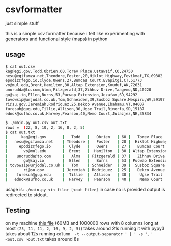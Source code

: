 # csvformatter
just simple stuff

this is a simple csv formatter because i felt like experimenting with generators and functional style (maps) in python

## usage

```bash
$ cat out.csv
kag@egi.gov,Todd,Obrien,60,Torev Place,Ustawsif,CO,24750
nesu@egifamza.net,Theodore,Foster,20,Hiklot Highway,Fevikmaf,TX,09382
epodiz@fego.io,Clyde,Owens,27,Bumcas Court,Evapitgi,CT,51773
vo@mul.edu,Brent,Hamilton,30,Altap Extension,Kouduf,AK,72631
unorudda@to.com,Alma,Fitzgerald,37,Zihhuv Drive,Taagemo,ND,40220
gu@saj.io,Ellen,Burns,53,Pucwap Extension,Jezafam,SD,94292
tovowsip@urjodal.co.uk,Tom,Schneider,39,Susboz Square,Mespiru,WV,59197
ri@su.gov,Jeremiah,Rodriquez,25,Dekco Avenue,Ibahamu,VT,04007
furesuh@gug.edu,Tillie,Allison,30,Ugse Trail,Rinerfa,SD,15187
ednok@sufho.co.uk,Harvey,Pearson,40,Nemo Court,Julazjez,NE,35834
```

```bash
$ ./main.py out.csv out.txt
rows =  (22, 8, 10, 2, 16, 8, 2, 5)
$ cat out.txt
|      kag@egi.gov       |   Todd   |   Obrien   | 60 |   Torev Place    | Ustawsif | CO | 24750 |
|   nesu@egifamza.net    | Theodore |   Foster   | 20 |  Hiklot Highway  | Fevikmaf | TX | 09382 |
|     epodiz@fego.io     |  Clyde   |   Owens    | 27 |   Bumcas Court   | Evapitgi | CT | 51773 |
|       vo@mul.edu       |  Brent   |  Hamilton  | 30 | Altap Extension  |  Kouduf  | AK | 72631 |
|    unorudda@to.com     |   Alma   | Fitzgerald | 37 |   Zihhuv Drive   | Taagemo  | ND | 40220 |
|       gu@saj.io        |  Ellen   |   Burns    | 53 | Pucwap Extension | Jezafam  | SD | 94292 |
| tovowsip@urjodal.co.uk |   Tom    | Schneider  | 39 |  Susboz Square   | Mespiru  | WV | 59197 |
|       ri@su.gov        | Jeremiah | Rodriquez  | 25 |   Dekco Avenue   | Ibahamu  | VT | 04007 |
|    furesuh@gug.edu     |  Tillie  |  Allison   | 30 |    Ugse Trail    | Rinerfa  | SD | 15187 |
|   ednok@sufho.co.uk    |  Harvey  |  Pearson   | 40 |    Nemo Court    | Julazjez | NE | 35834 |
```

usage is: `./main.py <in file> [<out file>]`
in case no <out file> is provided output is redirected to stdout.

## Testing
on my machine [this file](https://github.com/mabbamOG/csvformatter/releases/download/1.0/test.7z) (60MB and 1000000 rows with 8 columns long at most `(25, 11, 11, 2, 16, 9, 2, 5)`) takes around 21s 
running it with pypy3 takes about 12s
running `column  -t --output-separator ' | ' -s ','  <out.csv >out.txt` takes around 8s

